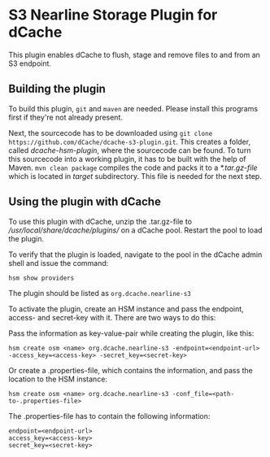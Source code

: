 S3 Nearline Storage Plugin for dCache
==================================

This plugin enables dCache to flush, stage and remove
files to and from an S3 endpoint.

Building the plugin
----------------------------

To build this plugin, `git` and `maven` are needed. Please install this
programs first if they're not already present.

Next, the sourcecode has to be downloaded using
`git clone https://github.com/dCache/dcache-s3-plugin.git`. This creates a
folder, called *dcache-hsm-plugin*, where the sourcecode can be found.
To turn this sourcecode into a working plugin, it has to be built with the
help of Maven. `mvn clean package` compiles the code and packs it to a
*\*.tar.gz-file* which is located in *target* subdirectory. This file is
needed for the next step.

Using the plugin with dCache
----------------------------

To use this plugin with dCache, unzip the .tar.gz-file to
*/usr/local/share/dcache/plugins/* on a dCache pool. Restart
the pool to load the plugin.

To verify that the plugin is loaded, navigate to the pool in the dCache admin
shell and issue the command:

    hsm show providers

The plugin should be listed as `org.dcache.nearline-s3`

To activate the plugin, create an HSM instance and pass the endpoint, access- and
secret-key with it. There are two ways to do this:

Pass the information as key-value-pair while creating the plugin, like this:

    hsm create osm <name> org.dcache.nearline-s3 -endpoint=<endpoint-url> -access_key=<access-key> -secret_key=<secret-key>

Or create a .properties-file, which contains the information, and pass the location
to the HSM instance:

    hsm create osm <name> org.dcache.nearline-s3 -conf_file=<path-to-.properties-file>

The .properties-file has to contain the following information:

    endpoint=<endpoint-url>
    access_key=<access-key>
    secret_key=<secret-key>